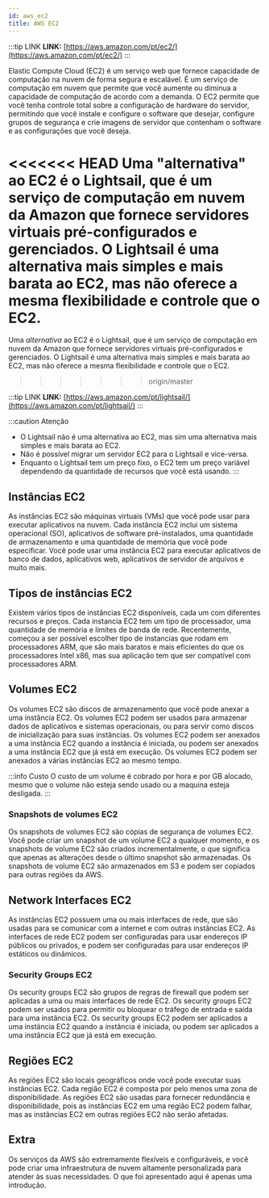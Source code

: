 ```yaml
---
id: aws_ec2
title: AWS EC2
---
```


:::tip LINK
**LINK:** [https://aws.amazon.com/pt/ec2/](https://aws.amazon.com/pt/ec2/)
:::

Elastic Compute Cloud (EC2) é um serviço web que fornece capacidade de computação na nuvem de forma segura e escalável. É um serviço de computação em nuvem que permite que você aumente ou diminua a capacidade de computação de acordo com a demanda. O EC2 permite que você tenha controle total sobre a configuração de hardware do servidor, permitindo que você instale e configure o software que desejar, configure grupos de segurança e crie imagens de servidor que contenham o software e as configurações que você deseja.

<<<<<<< HEAD
Uma "alternativa" ao EC2 é o Lightsail, que é um serviço de computação em nuvem da Amazon que fornece servidores virtuais pré-configurados e gerenciados. O Lightsail é uma alternativa mais simples e mais barata ao EC2, mas não oferece a mesma flexibilidade e controle que o EC2.
=======
Uma *alternativa* ao EC2 é o Lightsail, que é um serviço de computação em nuvem da Amazon que fornece servidores virtuais pré-configurados e gerenciados. O Lightsail é uma alternativa mais simples e mais barata ao EC2, mas não oferece a mesma flexibilidade e controle que o EC2.
>>>>>>> origin/master

:::tip LINK
**LINK:** [https://aws.amazon.com/pt/lightsail/](https://aws.amazon.com/pt/lightsail/)
:::

:::caution Atenção
- O Lightsail não é uma alternativa ao EC2, mas sim uma alternativa mais simples e mais barata ao EC2.
- Não é possível migrar um servidor EC2 para o Lightsail e vice-versa.
- Enquanto o Lightsail tem um preço fixo, o EC2 tem um preço variável dependendo da quantidade de recursos que você está usando.
:::

## Instâncias EC2

As instâncias EC2 são máquinas virtuais (VMs) que você pode usar para executar aplicativos na nuvem. Cada instância EC2 inclui um sistema operacional (SO), aplicativos de software pré-instalados, uma quantidade de armazenamento e uma quantidade de memória que você pode especificar. Você pode usar uma instância EC2 para executar aplicativos de banco de dados, aplicativos web, aplicativos de servidor de arquivos e muito mais.

## Tipos de instâncias EC2

Existem vários tipos de instâncias EC2 disponíveis, cada um com diferentes recursos e preços. Cada instancia EC2 tem um tipo de processador, uma quantidade de memória e limites de banda de rede. Recentemente, começou a ser possível escolher tipo de instancias que rodam em processadores ARM, que são mais baratos e mais eficientes do que os processadores Intel x86, mas sua aplicação tem que ser compatível com processadores ARM.

## Volumes EC2

Os volumes EC2 são discos de armazenamento que você pode anexar a uma instância EC2. Os volumes EC2 podem ser usados para armazenar dados de aplicativos e sistemas operacionais, ou para servir como discos de inicialização para suas instâncias. Os volumes EC2 podem ser anexados a uma instância EC2 quando a instância é iniciada, ou podem ser anexados a uma instância EC2 que já está em execução. Os volumes EC2 podem ser anexados a várias instâncias EC2 ao mesmo tempo.

:::info Custo
O custo de um volume é cobrado por hora e por GB alocado, mesmo que o volume não esteja sendo usado ou a maquina esteja desligada.
:::

### Snapshots de volumes EC2

Os snapshots de volumes EC2 são cópias de segurança de volumes EC2. Você pode criar um snapshot de um volume EC2 a qualquer momento, e os snapshots de volume EC2 são criados incrementalmente, o que significa que apenas as alterações desde o último snapshot são armazenadas. Os snapshots de volume EC2 são armazenados em S3 e podem ser copiados para outras regiões da AWS.

## Network Interfaces EC2

As instâncias EC2 possuem uma ou mais interfaces de rede, que são usadas para se comunicar com a internet e com outras instâncias EC2. As interfaces de rede EC2 podem ser configuradas para usar endereços IP públicos ou privados, e podem ser configuradas para usar endereços IP estáticos ou dinâmicos. 

### Security Groups EC2

Os security groups EC2 são grupos de regras de firewall que podem ser aplicadas a uma ou mais interfaces de rede EC2. Os security groups EC2 podem ser usados para permitir ou bloquear o tráfego de entrada e saída para uma instância EC2. Os security groups EC2 podem ser aplicados a uma instância EC2 quando a instância é iniciada, ou podem ser aplicados a uma instância EC2 que já está em execução.


## Regiões EC2

As regiões EC2 são locais geográficos onde você pode executar suas instâncias EC2. Cada região EC2 é composta por pelo menos uma zona de disponibilidade. As regiões EC2 são usadas para fornecer redundância e disponibilidade, pois as instâncias EC2 em uma região EC2 podem falhar, mas as instâncias EC2 em outras regiões EC2 não serão afetadas.

## Extra

Os serviços da AWS são extremamente flexíveis e configuráveis, e você pode criar uma infraestrutura de nuvem altamente personalizada para atender às suas necessidades. O que foi apresentado aqui é apenas uma introdução.